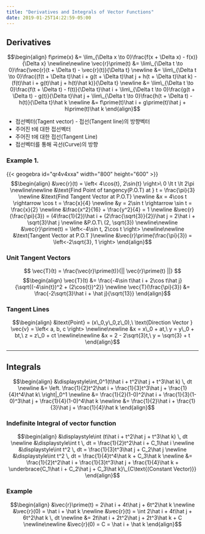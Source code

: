 ```yaml
---
title: "Derivatives and Integrals of Vector Functions"
date: 2019-01-25T14:22:59-05:00
---
```


## Derivatives
$$\begin{align} 
f\prime(x) &= \lim_{\Delta x \to 0}\frac{f(x + \Delta x) - f(x)}{\Delta x} \newline\newline
\vec{r}\prime(t) &= \lim\_{\Delta t \to 0}\frac{\vec{r}(t + \Delta t) - \vec{r}(t)}{\Delta t} \newline
&= \lim\_{\Delta t \to 0}\frac{(f(t + \Delta t)\hat i + g(t + \Delta t)\hat j + h(t + \Delta t)\hat k) - (f(t)\hat i + g(t)\hat j + h(t)\hat k)}{\Delta t} \newline
&= \lim\_{\Delta t \to 0}\frac{f(t + \Delta t) - f(t)}{\Delta t}\hat i + \lim\_{\Delta t \to 0}\frac{g(t + \Delta t) - g(t)}{\Delta t}\hat j + \lim\_{\Delta t \to 0}\frac{h(t + \Delta t) - h(t)}{\Delta t}\hat k \newline
&= f\prime(t)\hat i + g\prime(t)\hat j + h\prime(t)\hat k
\end{align}$$ 

* 접선벡터(Tagent vector) - 접선(Tangent line)의 방향벡터
* 주어진 t에 대한 접선벡터
* 주어진 t에 대한 접선(Tangent Line)
* 접선벡터를 통해 곡선(Curve)의 방향

### Example 1.
{{< geogebra id="qr4v4xxa" width="800" height="600" >}}
$$\begin{align}
&\vec{r}(t) = \left< 4\cos{t}, 2\sin{t} \right>\ 0 \lt t \lt 2\pi \newline\newline
&\text{Find Point of tangency(P.O.T) at } t = \frac{\pi}{3} \newline
&\text{Find Tangent Vector at P.O.T} \newline
&x = 4\cos t \rightarrow \cos t = \frac{x}{4} \newline
&y = 2\sin t \rightarrow \sin t = \frac{x}{2} \newline
&\frac{x^2}{16} + \frac{y^2}{4} = 1 \newline
&\vec{r}(\frac{\pi}{3}) = (4\frac{1}{2})\hat i + (2\frac{\sqrt{3}}{2})\hat j = 2\hat i + \sqrt{3}\hat j \newline
&P.O.T\ (2, \sqrt{3}) \newline\newline
&\vec{r}\prime(t) = \left<-4\sin t, 2\cos t \right> \newline\newline
&\text{Tangent Vector at P.O.T }\newline
&\vec{r}\prime(\frac{\pi}{3}) = \left<-2\sqrt{3}, 1 \right>
\end{align}$$

### Unit Tangent Vectors
$$ \vec{T}(t) = \frac{\vec{r}\prime(t)}{|| \vec{r}\prime(t) ||} $$
$$\begin{align}
\vec{T}(t) &= \frac{-4\sin t\hat i + 2\cos t\hat j}{\sqrt{(-4\sin{t})^2 + (2\cos{t})^2}} \newline
\vec{T}(\frac{\pi}{3}) &= \frac{-2\sqrt{3}\hat i + \hat j}{\sqrt{13}}
\end{align}$$

### Tangent Lines
$$\begin{align}
&\text{Point} = (x\_0,y\_0,z\_0),\ \text{Direction Vector } \vec{v} = \left< a, b, c \right> \newline\newline
&x = x\_0 + at,\ y = y\_0 + bt,\ z = z\_0 + ct \newline\newline
&x = 2 - 2\sqrt{3}t,\ y = \sqrt{3} + t
\end{align}$$

-----------
## Integrals
$$\begin{align}
&\displaystyle\int_0^1(t\hat i + t^2\hat j + t^3\hat k) \, dt \newline
&= \left. \frac{1}{2}t^2\hat i + \frac{1}{3}t^3\hat j + \frac{1}{4}t^4\hat k\ \right|_0^1 \newline
&= \frac{1}{2}(1-0)^2\hat i + \frac{1}{3}(1-0)^3\hat j + \frac{1}{4}(1-0)^4\hat k \newline
&= \frac{1}{2}\hat i + \frac{1}{3}\hat j + \frac{1}{4}\hat k
\end{align}$$

### Indefinite Integral of vector function
$$\begin{align}
&\displaystyle\int (t\hat i + t^2\hat j + t^3\hat k) \, dt \newline
&\displaystyle\int t \, dt = \frac{1}{2}t^2\hat i + C_1\hat i \newline
&\displaystyle\int t^2 \, dt = \frac{1}{3}t^3\hat j + C_2\hat j \newline
&\displaystyle\int t^2 \, dt = \frac{1}{4}t^4\hat k + C_3\hat k \newline
&= \frac{1}{2}t^2\hat i + \frac{1}{3}t^3\hat j + \frac{1}{4}\hat k + \underbrace{C_1\hat i + C_2\hat j + C_3\hat k}\_{C\text{(Constant Vector)}}
\end{align}$$

### Example
$$\begin{align}
&\vec{r}\prime(t) = 2\hat i + 4t\hat j + 6t^2\hat k \newline
&\vec{r}(0) = \hat i + \hat k \newline
&\vec{r}(t) = \int 2\hat i + 4t\hat j + 6t^2\hat k \, dt \newline
&= 2t\hat i + 2t^2\hat j + 2t^3\hat k + C \newline\newline
&\vec{r}(0) = C = \hat i + \hat k
\end{align}$$
